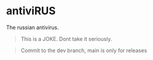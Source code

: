 # antiviRUS
The russian antivirus.
> This is a JOKE. Dont take it seriously.

> Commit to the dev branch, main is only for releases
